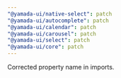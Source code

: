```yaml
---
"@yamada-ui/native-select": patch
"@yamada-ui/autocomplete": patch
"@yamada-ui/calendar": patch
"@yamada-ui/carousel": patch
"@yamada-ui/select": patch
"@yamada-ui/core": patch
---
```


Corrected property name in imports.
